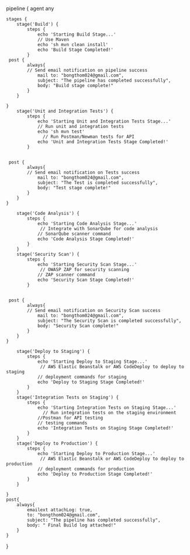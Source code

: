 pipeline {
    agent any
    
    stages {
        stage('Build') {
            steps {
                echo 'Starting Build Stage...'
                // Use Maven 
                echo 'sh mvn clean install'
                echo 'Build Stage Completed!'
            }
	 post {
            always{
            // Send email notification on pipeline success
                mail to: "bongthom024@gmail.com",
                subject: "The pipeline has completed successfully",
                body: "Build stage complete!"
            }
        }
    
	}
        stage('Unit and Integration Tests') {
            steps {
                echo 'Starting Unit and Integration Tests Stage...'
                // Run unit and integration tests
                echo 'sh mvn test'
                  // Run Postman/Newman tests for API
                echo 'Unit and Integration Tests Stage Completed!'
            }
        

	 post {
            always{
            // Send email notification on Tests success
                mail to: "bongthom024@gmail.com",
                subject: "The Test is completed successfully",
                body: "Test stage complete!"
            }
        }
    }

        stage('Code Analysis') {
            steps {
                echo 'Starting Code Analysis Stage...'
                 // Integrate with SonarQube for code analysis
                // SonarQube scanner command 
                echo 'Code Analysis Stage Completed!'
            }
        }
        stage('Security Scan') {
            steps {
                echo 'Starting Security Scan Stage...'
                 // OWASP ZAP for security scanning
                // ZAP scanner command 
                echo 'Security Scan Stage Completed!'
            }
        

	 post {
            always{
            // Send email notification on Security Scan success
                mail to: "bongthom024@gmail.com",
                subject: "The Security Scan is completed successfully",
                body: "Security Scan complete!"
            }
        }
    }

        stage('Deploy to Staging') {
            steps {
                echo 'Starting Deploy to Staging Stage...'
                 // AWS Elastic Beanstalk or AWS CodeDeploy to deploy to staging
                // deployment commands for staging 
                echo 'Deploy to Staging Stage Completed!'
            }
        }
        stage('Integration Tests on Staging') {
            steps {
                echo 'Starting Integration Tests on Staging Stage...'
                  // Run integration tests on the staging environment
                //Postman for API testing
                // testing commands
                echo 'Integration Tests on Staging Stage Completed!'
            }
        }
        stage('Deploy to Production') {
            steps {
                echo 'Starting Deploy to Production Stage...'
                 // AWS Elastic Beanstalk or AWS CodeDeploy to deploy to production
                // deployment commands for production 
                echo 'Deploy to Production Stage Completed!'
            }
        }
    
    }
	post{
		always{
			emailext attachLog: true,
			to: "bongthom024@gmail.com",
			subject: "The pipeline has completed successfully",
			body: "	Final Build log attached!"
		}
	}
}
